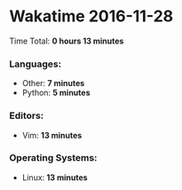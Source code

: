# Wakatime 2016-11-28

Time Total: **0 hours 13 minutes**

### Languages:
- Other: **7 minutes** 
- Python: **5 minutes** 

### Editors:
- Vim: **13 minutes** 

### Operating Systems:
- Linux: **13 minutes** 

